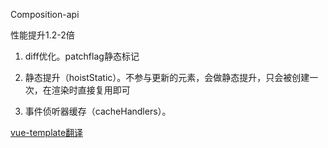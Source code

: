 Composition-api





性能提升1.2-2倍

1. diff优化。patchflag静态标记

2. 静态提升（hoistStatic）。不参与更新的元素，会做静态提升，只会被创建一次，在渲染时直接复用即可
3. 事件侦听器缓存（cacheHandlers）。

[vue-template翻译](https://vue-next-template-explorer.netlify.app/)